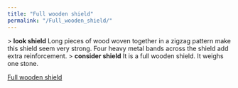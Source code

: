```yaml
---
title: "Full wooden shield"
permalink: "/Full_wooden_shield/"
---
```


\> **look shield**
Long pieces of wood woven together in a zigzag pattern make this
shield
seem very strong. Four heavy metal bands across the shield add extra
reinforcement.
\> **consider shield**
It is a full wooden shield.
It weighs one stone.

[Full wooden shield](Category:_Shields "wikilink")